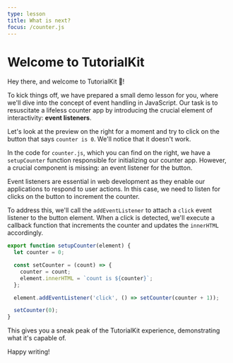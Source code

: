 ```yaml
---
type: lesson
title: What is next?
focus: /counter.js
---
```


# Welcome to TutorialKit

Hey there, and welcome to TutorialKit 👋!

To kick things off, we have prepared a small demo lesson for you, where we'll dive into the concept of event handling in JavaScript. Our task is to resuscitate a lifeless counter app by introducing the crucial element of interactivity: **event listeners**.

Let's look at the preview on the right for a moment and try to click on the button that says `counter is 0`. We'll notice that it doesn't work.

In the code for `counter.js`, which you can find on the right, we have a `setupCounter` function responsible for initializing our counter app. However, a crucial component is missing: an event listener for the button.

Event listeners are essential in web development as they enable our applications to respond to user actions. In this case, we need to listen for clicks on the button to increment the counter.

To address this, we'll call the `addEventListener` to attach a `click` event listener to the button element. When a click is detected, we'll execute a callback function that increments the counter and updates the `innerHTML` accordingly.

```ts add={9}
export function setupCounter(element) {
  let counter = 0;

  const setCounter = (count) => {
    counter = count;
    element.innerHTML = `count is ${counter}`;
  };

  element.addEventListener('click', () => setCounter(counter + 1));

  setCounter(0);
}
```

This gives you a sneak peak of the TutorialKit experience, demonstrating what it's capable of.

Happy writing!
